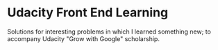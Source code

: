 # Udacity Front End Learning
Solutions for interesting problems in which I learned something new; to accompany Udacity "Grow with Google" scholarship.

